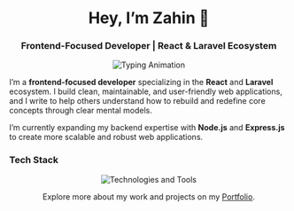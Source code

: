 <h1 align="center">Hey, I’m Zahin 👋</h1>
<h3 align="center">Frontend-Focused Developer | React & Laravel Ecosystem</h3>

<p align="center">
  <img src="https://readme-typing-svg.demolab.com?font=Fira+Code&size=20&pause=1000&color=00C9FF&center=true&width=600&lines=Building+efficient+web+applications.;Rebuilding+and+redefining+fundamental+concepts.;Exploring+React.js+%26+Next.js+with+Node.js!" alt="Typing Animation" />
</p>

<p>
I’m a <strong>frontend-focused developer</strong> specializing in the <strong>React</strong> and <strong>Laravel</strong> ecosystem.  
I build clean, maintainable, and user-friendly web applications, and I write to help others understand how to rebuild and redefine core concepts through clear mental models.
</p>

<p>
I’m currently expanding my backend expertise with <strong>Node.js</strong> and <strong>Express.js</strong> to create more scalable and robust web applications.
</p>

<h3>Tech Stack</h3>
<p align="center">
  <img src="https://skillicons.dev/icons?i=tailwind,bootstrap,laravel,vue,ts,react,redux,next,figma,mysql,mongodb,aws,postman,prisma" alt="Technologies and Tools" />
</p>

<p align="center">
  Explore more about my work and projects on my <a href="https://isherezahin.vercel.app/">Portfolio</a>.
</p>
